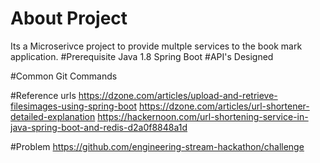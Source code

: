 # About Project
 Its a Microserivce project to provide multple services to the book mark application.
#Prerequisite 
Java 1.8
Spring Boot
#API's Designed
    
#Common Git Commands

#Reference urls
https://dzone.com/articles/upload-and-retrieve-filesimages-using-spring-boot
https://dzone.com/articles/url-shortener-detailed-explanation
https://hackernoon.com/url-shortening-service-in-java-spring-boot-and-redis-d2a0f8848a1d

#Problem
https://github.com/engineering-stream-hackathon/challenge